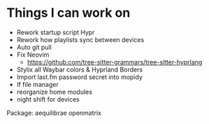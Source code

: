 # Things I can work on

- Rework startup script Hypr
- Rework how playlists sync between devices
- Auto git pull
- Fix Neovim
  - https://github.com/tree-sitter-grammars/tree-sitter-hyprlang
- Stylix all Waybar colors & Hyprland Borders
- Import last.fm password secret into mopidy
- lf file manager
- reorganize home modules
- night shift for devices

Package: aequilibrae openmatrix